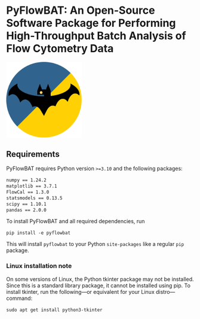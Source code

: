 # PyFlowBAT: An Open-Source Software Package for Performing High-Throughput Batch Analysis of Flow Cytometry Data

<img src="./pyflowbat/resources/pyflowbat-logo.png" width=40% height=40%>

## Requirements

PyFlowBAT requires Python version `>=3.10` and the following packages:

```text
numpy == 1.24.2
matplotlib == 3.7.1
FlowCal == 1.3.0
statsmodels == 0.13.5
scipy == 1.10.1
pandas == 2.0.0
```

To install PyFlowBAT and all required dependencies, run

```text
pip install -e pyflowbat
```

This will install `pyflowbat` to your Python `site-packages` like a regular `pip` package.

### Linux installation note

On some versions of Linux, the Python tkinter package may not be installed.
Since this is a standard library package, it cannot be installed using pip.
To install tkinter, run the following&mdash;or equivalent for your Linux distro&mdash;command:

```text
sudo apt get install python3-tkinter
```
